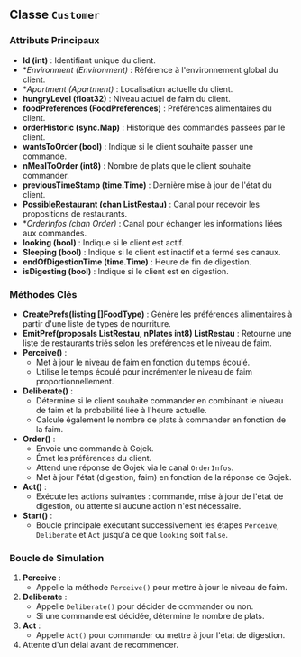 
## Classe `Customer`

### Attributs Principaux
- **Id (int)** : Identifiant unique du client.
- **Environment (*Environment)** : Référence à l'environnement global du client.
- **Apartment (*Apartment)** : Localisation actuelle du client.
- **hungryLevel (float32)** : Niveau actuel de faim du client.
- **foodPreferences (FoodPreferences)** : Préférences alimentaires du client.
- **orderHistoric (sync.Map)** : Historique des commandes passées par le client.
- **wantsToOrder (bool)** : Indique si le client souhaite passer une commande.
- **nMealToOrder (int8)** : Nombre de plats que le client souhaite commander.
- **previousTimeStamp (time.Time)** : Dernière mise à jour de l'état du client.
- **PossibleRestaurant (chan ListRestau)** : Canal pour recevoir les propositions de restaurants.
- **OrderInfos (chan *Order)** : Canal pour échanger les informations liées aux commandes.
- **looking (bool)** : Indique si le client est actif.
- **Sleeping (bool)** : Indique si le client est inactif et a fermé ses canaux.
- **endOfDigestionTime (time.Time)** : Heure de fin de digestion.
- **isDigesting (bool)** : Indique si le client est en digestion.

### Méthodes Clés
- **CreatePrefs(listing []FoodType)** : Génère les préférences alimentaires à partir d'une liste de types de nourriture.
- **EmitPref(proposals ListRestau, nPlates int8) ListRestau** : Retourne une liste de restaurants triés selon les préférences et le niveau de faim.
- **Perceive()** :
  - Met à jour le niveau de faim en fonction du temps écoulé.
  - Utilise le temps écoulé pour incrémenter le niveau de faim proportionnellement.
- **Deliberate()** :
  - Détermine si le client souhaite commander en combinant le niveau de faim et la probabilité liée à l'heure actuelle.
  - Calcule également le nombre de plats à commander en fonction de la faim.
- **Order()** :
  - Envoie une commande à Gojek.
  - Émet les préférences du client.
  - Attend une réponse de Gojek via le canal `OrderInfos`.
  - Met à jour l'état (digestion, faim) en fonction de la réponse de Gojek.
- **Act()** :
  - Exécute les actions suivantes : commande, mise à jour de l'état de digestion, ou attente si aucune action n'est nécessaire.
- **Start()** :
  - Boucle principale exécutant successivement les étapes `Perceive`, `Deliberate` et `Act` jusqu'à ce que `looking` soit `false`.

### Boucle de Simulation
1. **Perceive** :
   - Appelle la méthode `Perceive()` pour mettre à jour le niveau de faim.
2. **Deliberate** :
   - Appelle `Deliberate()` pour décider de commander ou non.
   - Si une commande est décidée, détermine le nombre de plats.
3. **Act** :
   - Appelle `Act()` pour commander ou mettre à jour l'état de digestion.
4. Attente d'un délai avant de recommencer.

